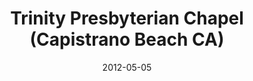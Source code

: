 ---
date: &id001 2012-05-05
end_date: null
location:
  address: 26462 Via Sacramento
  city: Capistrano Beach
  state: CA
minister:
- end: null
  name: Jonathan B. Moersch
  start: 2012-05-05
  type: Organizing Pastor
ministers:
- Jonathan B. Moersch
name: Trinity Presbyterian Chapel
names: null
origination_date: *id001
raw_data: "AR\nCapistrano Beach\nTrinity Presbyterian Chapel  (May 5, 2012\u2013 )\n\
  Palisades Elementary School, 26462 Via Sacramento\nOrg. Pastor: Jonathan B. Moersch,\
  \ 2012\u2013"
received_from: null
states:
- CA
status:
  active: true
  end_date: null
  reason: null
  received_from: null
  withdrawal_to: null
title: Trinity Presbyterian Chapel (Capistrano Beach CA)
year_established:
- 2012

---